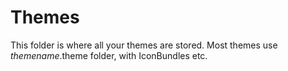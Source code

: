 # Themes

This folder is where all your themes are stored. Most themes use *themename*.theme folder, with IconBundles etc.